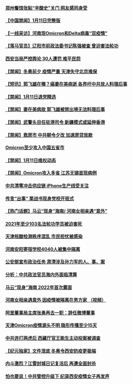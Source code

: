 #### [郑州餐馆张贴“辛酸史”关门 网友感同身受](../pages/prog204/a103318582.md) 
#### [【中国禁闻】1月11日完整版](../pages/prog204/a103318553.md) 
#### [【一线采访】河南现Omicron和Delta病毒“双疫情”](../pages/prog204/a103318518.md) 
#### [【落马官员】辽阳市前政法委书记陈强被查 曾迫害法轮功](../pages/prog204/a103318503.md) 
#### [西安当局严控舆论 30人遭罚 难平民怨](../pages/prog204/a103318478.md) 
#### [【禁闻】冬奥前夕 疫情严重 天津失守北京难保](../pages/prog204/a103318476.md) 
#### [【短讯】郭飞雄在哪？癌妻在美病逝 各界吁中共放人料理后事](../pages/prog204/a103318470.md) 
#### [【禁闻】1月11日退党精选](../pages/prog204/a103318463.md) 
#### [【禁闻】妻在美病故 郭飞雄被禁出境无法料理后事](../pages/prog204/a103318438.md) 
#### [【禁闻】武警头目任驻港司令 新疆模式或延伸香港](../pages/prog204/a103318459.md) 
#### [【禁闻】救房市 中共朝令夕改 加速房贷放款](../pages/prog204/a103318368.md) 
#### [Omicron至少攻入中国五省市](../pages/prog204/a103318398.md) 
#### [【禁闻】1月11日维权动态](../pages/prog204/a103318446.md) 
#### [【禁闻】Omicron攻入多省 江苏无锡首现病例](../pages/prog204/a103318436.md) 
#### [中共清零冲击供应链  iPhone生产线受关注](../pages/prog204/a103318430.md) 
#### [传言“出事” 栗战书现身党校开班式](../pages/prog204/a103318354.md) 
#### [【热门话题】马云“现身”海南/ 河南女相亲遇“意外”](../pages/prog204/a103318211.md) 
#### [2021年至少103名法轮功学员被迫害死](../pages/prog204/a103318268.md) 
#### [天津核酸检测秩序混乱 市民担忧被感染](../pages/prog204/a103318235.md) 
#### [河南安阳寄宿学校4040人被集中隔离](../pages/prog204/a103318173.md) 
#### [公安部宣布政治任务 肃清涉及孙力军的人、事、案](../pages/prog204/a103318150.md) 
#### [分析：中共政法官员海内外面临清算](../pages/prog204/a103318161.md) 
#### [马云“现身”海南 2022年首次露面](../pages/prog204/a103318140.md) 
#### [河南女相亲遇意外 因疫情被隔离在男方家 （视频）](../pages/prog204/a103318122.md) 
#### [阿里董事局主席张勇再去一职：辞任微博董事](../pages/prog204/a103318120.md) 
#### [天津Omicron疫情源头不明 隐形传播至少15天](../pages/prog204/a103318073.md) 
#### [中共连打两虎后 西藏厅官王能生主动投案被调查](../pages/prog204/a103318051.md) 
#### [【纪元独家】文件泄底 冬奥令西安防疫更极端](../pages/prog204/a103318006.md) 
#### [内斗激烈？江雪封城日记复活后 再遭全面封杀](../pages/prog204/a103317708.md) 
#### [怕也要说！中共管控升级下 纪录西安疫情女子再发声](../pages/prog204/a103317713.md) 
